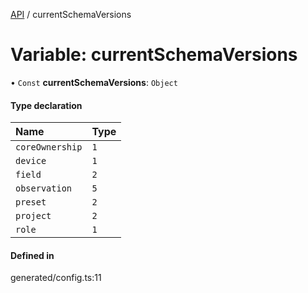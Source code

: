 [API](../README.md) / currentSchemaVersions

# Variable: currentSchemaVersions

• `Const` **currentSchemaVersions**: `Object`

#### Type declaration

| Name | Type |
| :------ | :------ |
| `coreOwnership` | ``1`` |
| `device` | ``1`` |
| `field` | ``2`` |
| `observation` | ``5`` |
| `preset` | ``2`` |
| `project` | ``2`` |
| `role` | ``1`` |

#### Defined in

generated/config.ts:11
